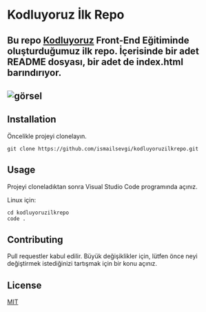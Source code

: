 # Kodluyoruz İlk Repo
Bu repo [Kodluyoruz](https://www.kodluyoruz.org) Front-End Eğitiminde oluşturduğumuz ilk repo. İçerisinde bir adet README dosyası, bir adet de index.html barındırıyor.
--------------------------
![görsel](https://picsum.photos/536/354)
--------------------------


## Installation
Öncelikle projeyi clonelayın.

````
git clone https://github.com/ismailsevgi/kodluyoruzilkrepo.git
````

## Usage
Projeyi cloneladıktan sonra Visual Studio Code programında açınız.

Linux için:

````
cd kodluyoruzilkrepo
code .
````

## Contributing
Pull requestler kabul edilir. Büyük değişiklikler için, lütfen önce neyi değiştirmek istediğinizi tartışmak için bir konu açınız.

## License
[MIT](https://choosealicense.com/licenses/mit/)